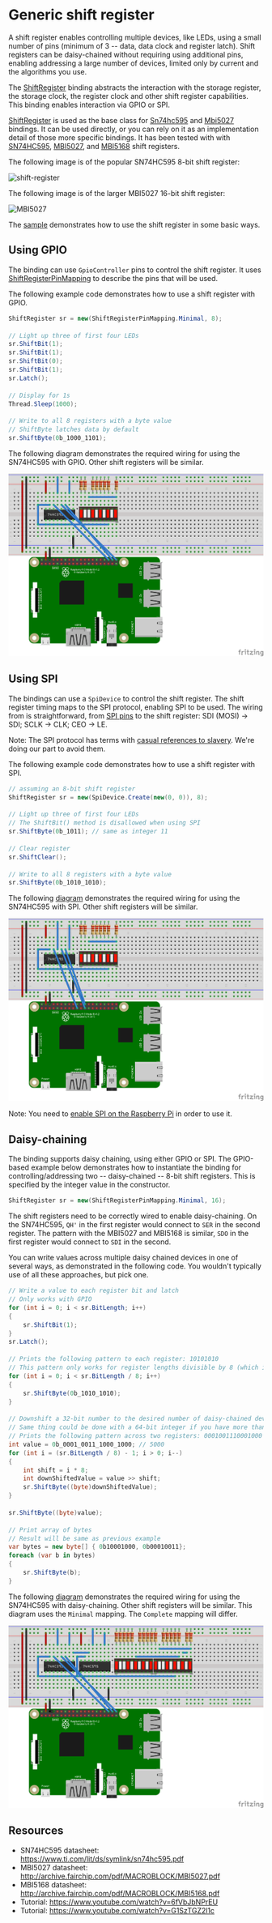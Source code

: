 # Generic shift register

A shift register enables controlling multiple devices, like LEDs, using a small number of pins (minimum of 3 -- data, data clock and register latch). Shift registers can be daisy-chained without requiring using additional pins, enabling addressing a large number of devices, limited only by current and the algorithms you use.

The [ShiftRegister](ShiftRegister.cs) binding abstracts the interaction with the storage register, the storage clock, the register clock and other shift register capabilities. This binding enables interaction via GPIO or SPI.

[ShiftRegister](ShiftRegister.cs) is used as the base class for [Sn74hc595](../Sn74hc595/README.md) and [Mbi5027](../Mbi5027/README.md) bindings. It can be used directly, or you can rely on it as an implementation detail of those more specific bindings. It has been tested with with [SN74HC595](https://www.ti.com/lit/ds/symlink/sn74hc595.pdf), [MBI5027](http://archive.fairchip.com/pdf/MACROBLOCK/MBI5027.pdf), and [MBI5168](http://archive.fairchip.com/pdf/MACROBLOCK/MBI5168.pdf) shift registers.

The following image is of the popular SN74HC595 8-bit shift register:

![shift-register](https://user-images.githubusercontent.com/2608468/84733283-ac3bca00-af52-11ea-8520-67c91a45c0f0.png)

The following image is of the larger MBI5027 16-bit shift register:

![MBI5027](https://user-images.githubusercontent.com/2608468/89208974-4216cd00-d572-11ea-98eb-14a9a9b4614f.png)

The [sample](samples/README.md) demonstrates how to use the shift register in some basic ways.

## Using GPIO

The binding can use `GpioController` pins to control the shift register. It uses [ShiftRegisterPinMapping](ShiftRegisterPinMapping.cs) to describe the pins that will be used.

The following example code demonstrates how to use a shift register with GPIO.

```csharp
ShiftRegister sr = new(ShiftRegisterPinMapping.Minimal, 8);

// Light up three of first four LEDs
sr.ShiftBit(1);
sr.ShiftBit(1);
sr.ShiftBit(0);
sr.ShiftBit(1);
sr.Latch();

// Display for 1s
Thread.Sleep(1000);

// Write to all 8 registers with a byte value
// ShiftByte latches data by default
sr.ShiftByte(0b_1000_1101);
```

The following diagram demonstrates the required wiring for using the SN74HC595 with GPIO. Other shift registers will be similar.

![sn74hc595-led-bar-graph-spi_bb](../Sn74hc595/sn74hc595-minimal-led-bar-graph_bb.png)

## Using SPI

The bindings can use a `SpiDevice` to control the shift register. The shift register timing maps to the SPI protocol, enabling SPI to be used. The wiring from is straightforward, from [SPI pins](https://pinout.xyz/pinout/spi) to the shift register: SDI (MOSI) -> SDI; SCLK -> CLK; CEO -> LE.

Note: The SPI protocol has terms with [casual references to slavery](https://hackaday.com/2020/06/29/updating-the-language-of-spi-pin-labels-to-remove-casual-references-to-slavery/). We're doing our part to avoid them.

The following example code demonstrates how to use a shift register with SPI.

```csharp
// assuming an 8-bit shift register
ShiftRegister sr = new(SpiDevice.Create(new(0, 0)), 8);

// Light up three of first four LEDs
// The ShiftBit() method is disallowed when using SPI
sr.ShiftByte(0b_1011); // same as integer 11

// Clear register
sr.ShiftClear();

// Write to all 8 registers with a byte value
sr.ShiftByte(0b_1010_1010);
```

The following [diagram](../Sn74hc595/sn74hc595-led-bar-graph-spi.fzz) demonstrates the required wiring for using the SN74HC595 with SPI. Other shift registers will be similar.

![sn74hc595-led-bar-graph-spi_bb](../Sn74hc595/sn74hc595-led-bar-graph-spi_bb.png)

Note: You need to [enable SPI on the Raspberry Pi](https://www.raspberrypi.org/documentation/configuration/raspi-config.md) in order to use it.

## Daisy-chaining

The binding supports daisy chaining, using either GPIO or SPI. The GPIO-based example below demonstrates how to instantiate the binding for controlling/addressing two -- daisy-chained -- 8-bit shift registers. This is specified by the integer value in the constructor.

```csharp
ShiftRegister sr = new(ShiftRegisterPinMapping.Minimal, 16);
```

The shift registers need to be correctly wired to enable daisy-chaining. On the SN74HC595, `QH'` in the first register would connect to `SER` in the second register. The pattern with the MBI5027 and MBI5168 is similar, `SDO` in the first register would connect to `SDI` in the second.

You can write values across multiple daisy chained devices in one of several ways, as demonstrated in the following code. You wouldn't typically use of all these approaches, but pick one.

```csharp
// Write a value to each register bit and latch
// Only works with GPIO
for (int i = 0; i < sr.BitLength; i++)
{
    sr.ShiftBit(1);
}
sr.Latch();

// Prints the following pattern to each register: 10101010
// This pattern only works for register lengths divisible by 8 (which is common)
for (int i = 0; i < sr.BitLength / 8; i++)
{
    sr.ShiftByte(0b_1010_1010);
}

// Downshift a 32-bit number to the desired number of daisy-chained devices
// Same thing could be done with a 64-bit integer if you have more than four 8-bit shift registers (or more than two 16-bit ones)
// Prints the following pattern across two registers: 0001001110001000
int value = 0b_0001_0011_1000_1000; // 5000
for (int i = (sr.BitLength / 8) - 1; i > 0; i--)
{
    int shift = i * 8;
    int downShiftedValue = value >> shift;
    sr.ShiftByte((byte)downShiftedValue);
}

sr.ShiftByte((byte)value);

// Print array of bytes
// Result will be same as previous example
var bytes = new byte[] { 0b10001000, 0b00010011};
foreach (var b in bytes)
{
    sr.ShiftByte(b);
}
```

The following [diagram](../Sn74hc595/sn74hc595-minimal-led-bar-graph-double-up.fzz) demonstrates the required wiring for using the SN74HC595 with daisy-chaining. Other shift registers will be similar. This diagram uses the `Minimal` mapping. The `Complete` mapping will differ.

![sn74hc595-minimal-led-bar-graph-double-up_bb](../Sn74hc595/sn74hc595-minimal-led-bar-graph-double-up_bb.png)

## Resources

* SN74HC595 datasheet: https://www.ti.com/lit/ds/symlink/sn74hc595.pdf
* MBI5027 datasheet: http://archive.fairchip.com/pdf/MACROBLOCK/MBI5027.pdf
* MBI5168 datasheet: http://archive.fairchip.com/pdf/MACROBLOCK/MBI5168.pdf
* Tutorial: https://www.youtube.com/watch?v=6fVbJbNPrEU
* Tutorial: https://www.youtube.com/watch?v=G1SzTGZ2l1c